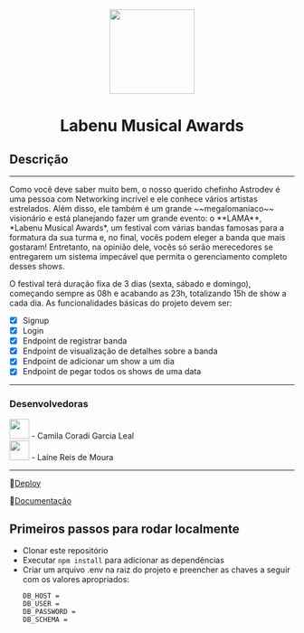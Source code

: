 <div align="center" > <img width="150vw" src="https://img.icons8.com/external-wanicon-flat-wanicon/344/external-music-happy-new-year-wanicon-flat-wanicon.png"/>
 <h1 align="center"><strong>Labenu Musical Awards</b></strong></h1></div>


<h2>Descrição</h2>
<hr>
Como você deve saber muito bem, o nosso querido chefinho Astrodev é uma pessoa com Networking incrível e ele conhece vários artistas estrelados. Além disso, ele também é um grande ~~megalomaníaco~~ visionário e está planejando fazer um grande evento: o **LAMA**, *Labenu Musical Awards*, um festival  com várias bandas famosas para a formatura da sua turma e, no final, vocês podem eleger a banda que mais gostaram! Entretanto, na opinião dele, vocês só serão merecedores se entregarem um sistema impecável que permita o gerenciamento completo desses shows.

O festival terá duração fixa de 3 dias (sexta, sábado e domingo), começando sempre as 08h e acabando as 23h, totalizando 15h de show a cada dia. As funcionalidades básicas do projeto devem ser:

- [x] Signup
- [x] Login
- [x] Endpoint de registrar banda
- [x] Endpoint de visualização de detalhes sobre a banda
- [x] Endpoint de adicionar um show a um dia
- [x] Endpoint de pegar todos os shows de uma data
<hr>

 <h3>Desenvolvedoras</h3>

<div><img width="35vw"src="https://cdn-icons-png.flaticon.com/512/3230/3230393.png"/> - Camila Coradi Garcia Leal <div>
<div> <img width="35vw"src="https://cdn-icons-png.flaticon.com/512/4661/4661318.png"/> - Laíne Reis de Moura</div>
<hr>

🔗[Deploy]()

📙[Documentação](https://documenter.getpostman.com/view/19701937/VVdnX2cd)


<h2> Primeiros passos para rodar localmente </h2>

* Clonar este repositório
* Executar `npm install` para adicionar as dependências
* Criar um arquivo .env na raiz do projeto e preencher as chaves a seguir com os valores apropriados:
   ```
   DB_HOST = 
   DB_USER = 
   DB_PASSWORD = 
   DB_SCHEMA = 
   ```
